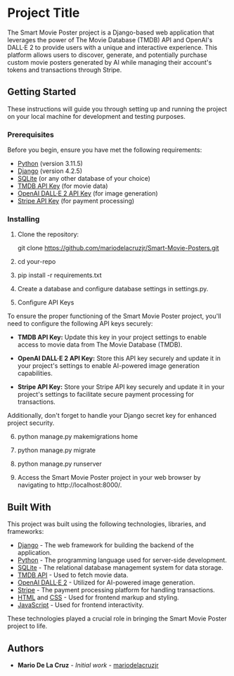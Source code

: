 # Project Title

The Smart Movie Poster project is a Django-based web application that leverages the power of The Movie Database (TMDB) API and OpenAI's DALL·E 2 to provide users with a unique and interactive experience. This platform allows users to discover, generate, and potentially purchase custom movie posters generated by AI while managing their account's tokens and transactions through Stripe.

## Getting Started

These instructions will guide you through setting up and running the project on your local machine for development and testing purposes.

### Prerequisites

Before you begin, ensure you have met the following requirements:
- [Python](https://www.python.org/) (version 3.11.5)
- [Django](https://www.djangoproject.com/) (version 4.2.5)
- [SQLite](https://www.sqlite.org/) (or any other database of your choice)
- [TMDB API Key](https://www.themoviedb.org/documentation/api) (for movie data)
- [OpenAI DALL·E 2 API Key](https://beta.openai.com/signup/) (for image generation)
- [Stripe API Key](https://stripe.com/docs/keys) (for payment processing)


### Installing

1. Clone the repository:
   
   git clone https://github.com/mariodelacruzjr/Smart-Movie-Posters.git

2. cd your-repo

3. pip install -r requirements.txt

4. Create a database and configure database settings in settings.py.

5. Configure API Keys

To ensure the proper functioning of the Smart Movie Poster project, you'll need to configure the following API keys securely:

- **TMDB API Key:** Update this key in your project settings to enable access to movie data from The Movie Database (TMDB).

- **OpenAI DALL·E 2 API Key:** Store this API key securely and update it in your project's settings to enable AI-powered image generation capabilities.

- **Stripe API Key:** Store your Stripe API key securely and update it in your project's settings to facilitate secure payment processing for transactions.

Additionally, don't forget to handle your Django secret key for enhanced project security.


6. python manage.py makemigrations home

7. python manage.py migrate

8. python manage.py runserver

9. Access the Smart Movie Poster project in your web browser by navigating to http://localhost:8000/.

## Built With

This project was built using the following technologies, libraries, and frameworks:

- [Django](https://www.djangoproject.com/) - The web framework for building the backend of the application.
- [Python](https://www.python.org/) - The programming language used for server-side development.
- [SQLite](https://www.sqlite.org/) - The relational database management system for data storage.
- [TMDB API](https://www.themoviedb.org/documentation/api) - Used to fetch movie data.
- [OpenAI DALL·E 2](https://beta.openai.com/signup/) - Utilized for AI-powered image generation.
- [Stripe](https://stripe.com/) - The payment processing platform for handling transactions.
- [HTML](https://developer.mozilla.org/en-US/docs/Web/HTML) and [CSS](https://developer.mozilla.org/en-US/docs/Web/CSS) - Used for frontend markup and styling.
- [JavaScript](https://developer.mozilla.org/en-US/docs/Web/JavaScript) - Used for frontend interactivity.

These technologies played a crucial role in bringing the Smart Movie Poster project to life.

## Authors

* **Mario De La Cruz** - *Initial work* - [mariodelacruzjr](https://github.com/mariodelacruzjr)
